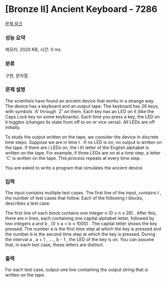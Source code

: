 # [Bronze II] Ancient Keyboard - 7286 

[문제 링크](https://www.acmicpc.net/problem/7286) 

### 성능 요약

메모리: 2020 KB, 시간: 0 ms

### 분류

구현, 문자열

### 문제 설명

<p>The scientists have found an ancient device that works in a strange way. The device has a keyboard and an output tape. The keyboard has 26 keys, with symbols `A' through `Z' on them. Each key has an LED on it (like the Caps Lock key on some keyboards). Each time you press a key, the LED on it toggles (changes its state from off to on or vice versa). All LEDs are off initially.</p>

<p>To study the output written on the tape, we consider the device in discrete time steps. Suppose we are in time t . If no LED is on, no output is written on the tape. If there are i LEDs on, the i th letter of the English alphabet is written on the tape. For example, if three LEDs are on at a time step, a letter `C' is written on the tape. This process repeats at every time step.</p>

<p>You are asked to write a program that simulates the ancient device.</p>

### 입력 

 <p>The input contains multiple test cases. The first line of the input, contains t , the number of test cases that follow. Each of the following t blocks, describes a test case.</p>

<p>The first line of each block contains one integer n (0 ≤ n ≤ 26) . After this, there are n lines, each containing one capital alphabet letter, followed by two integers a and b , (0 ≤ a < b ≤ 1000) . The capital letter shows the key pressed. The number a is the first time step at which the key is pressed and the number b is the second time step at which the key is pressed. During the interval a , a + 1 , ... , b - 1 , the LED of the key is on. You can assume that, in each test case, these letters are distinct.</p>

### 출력 

 <p>For each test case, output one line containing the output string that is written on the tape.</p>

